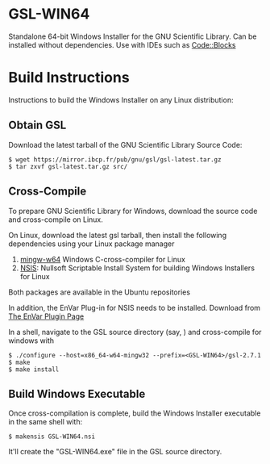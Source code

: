 # GSL-WIN64
Standalone 64-bit Windows Installer for the GNU Scientific Library. Can be installed without dependencies. Use with IDEs such as [Code::Blocks](https://www.codeblocks.org/)

# Build Instructions

Instructions to build the Windows Installer on any Linux distribution:

## Obtain GSL
Download the latest tarball of the GNU Scientific Library Source Code:

    $ wget https://mirror.ibcp.fr/pub/gnu/gsl/gsl-latest.tar.gz
    $ tar zxvf gsl-latest.tar.gz src/

## Cross-Compile
To prepare GNU Scientific Library for Windows, download the source code and cross-compile on Linux.

On Linux, download the latest gsl tarball, then install the following dependencies using your Linux package manager

1. [mingw-w64](https://www.mingw-w64.org/) Windows C-cross-compiler for Linux 
2. [NSIS](https://nsis.sourceforge.io): Nullsoft Scriptable Install System for building Windows Installers for Linux

Both packages are available in the Ubuntu repositories

In addition, the EnVar Plug-in for NSIS needs to be installed. Download from [The EnVar Plugin Page](https://nsis.sourceforge.io/EnVar_plug-in)

In a shell, navigate to the GSL source directory (say, <GSL-WIN64>) and cross-compile for windows with 

    $ ./configure --host=x86_64-w64-mingw32 --prefix=<GSL-WIN64>/gsl-2.7.1
    $ make
    $ make install

## Build Windows Executable

Once cross-compilation is complete, build the Windows Installer executable in the same shell with:

    $ makensis GSL-WIN64.nsi

It'll create the "GSL-WIN64.exe" file in the GSL source directory.